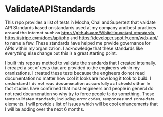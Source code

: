 # ValidateAPIStandards



This repo provides a list of tests in Mocha, Chai and Supertest that validate API Standards based on standards used at my company and best practices around the internet such as https://github.com/WhiteHouse/api-standards, https://stripe.com/docs/api/php and https://developer.spotify.com/web-api/ to name a few. These standards have helped me provide governance for APIs within my organization. I acknowledge that these standards like everything else change but this is a great starting point. 

I built this repo as method to validate the standards that I created internally. I created a set of tests that are provided to the engineers within my oranizations. I created these tests because the engineers do not read documentation no matter how cool it looks are how long it took to build. I understand I do not read documenation as carefully as I should either. In fact studies have confirmed that most engineers and people in general do not read documenation so why try to force people to do something. These tests validates standards, including error codes, responses and some data elements. I will provide a list of issues which will be cool enhancements that I will be adding over the next 6 months. 
